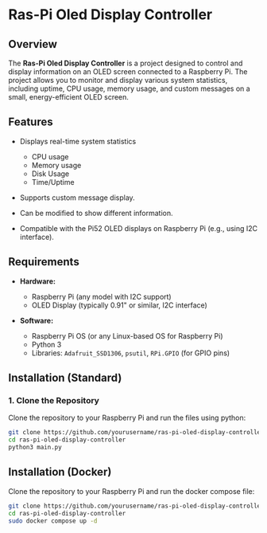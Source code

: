 # Ras-Pi Oled Display Controller

## Overview
The **Ras-Pi Oled Display Controller** is a project designed to control and display information on an OLED screen connected to a Raspberry Pi. The project allows you to monitor and display various system statistics, including uptime, CPU usage, memory usage, and custom messages on a small, energy-efficient OLED screen.

## Features
- Displays real-time system statistics
    - CPU usage
    - Memory usage 
    - Disk Usage
    - Time/Uptime

- Supports custom message display.
- Can be modified to show different information.
- Compatible with the Pi52 OLED displays on Raspberry Pi (e.g., using I2C interface).

## Requirements
- **Hardware:**
  - Raspberry Pi (any model with I2C support)
  - OLED Display (typically 0.91" or similar, I2C interface)

- **Software:**
  - Raspberry Pi OS (or any Linux-based OS for Raspberry Pi)
  - Python 3
  - Libraries: `Adafruit_SSD1306`, `psutil`, `RPi.GPIO` (for GPIO pins)

## Installation (Standard)

### 1. Clone the Repository
Clone the repository to your Raspberry Pi and run the files using python:

```bash
git clone https://github.com/yourusername/ras-pi-oled-display-controller.git
cd ras-pi-oled-display-controller
python3 main.py
```

## Installation (Docker)
Clone the repository to your Raspberry Pi and run the docker compose file:
```bash
git clone https://github.com/yourusername/ras-pi-oled-display-controller.git
cd ras-pi-oled-display-controller
sudo docker compose up -d
```
